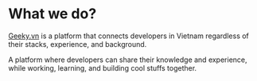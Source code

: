 # What we do?

[Geeky.vn](https://geeky.vn) is a platform that connects developers in Vietnam regardless of their stacks, experience, and background.

A platform where developers can share their knowledge and experience, while working, learning, and building cool stuffs together.

